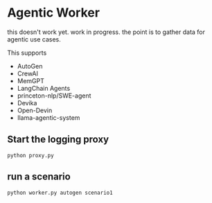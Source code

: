 # Agentic Worker

this doesn't work yet.
work in progress.
the point is to gather data for agentic use cases.

This supports
- AutoGen
- CrewAI
- MemGPT
- LangChain Agents
- princeton-nlp/SWE-agent
- Devika
- Open-Devin
- llama-agentic-system

## Start the logging proxy

`python proxy.py`

## run a scenario

`python worker.py autogen scenario1`
